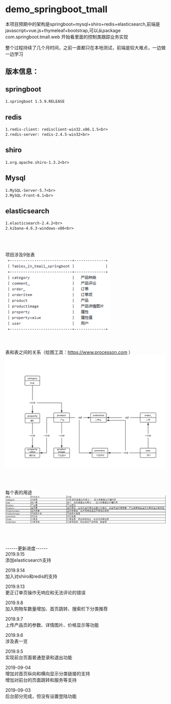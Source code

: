 demo_springboot_tmall
====
本项目预期中的架构是springboot+mysql+shiro+redis+elasticsearch,前端是javascript+vue.js+thymeleaf+bootstrap,可以从package com.springboot.tmall.web 开始看里面的控制类跟踪业务实现

整个过程持续了几个月时间，之前一直都只在本地测试，前端是较大难点，一边做一边学习<br>

版本信息：
---

## springboot<br>

    1.springboot 1.5.9.RELEASE

## redis <br>

    1.redis-client: redisclient-win32.x86.1.5<br>
    2.redis-server: redis-2.4.5-win32<br>

## shiro<br>

    1.org.apache.shiro-1.3.2<br>  

## Mysql<br>

    1.MySQL-Server-5.7<br> 
    2.MySQL-Front-6.1<br> 

## elasticsearch<br>

    1.elasticsearch-2.4.2<br> 
    2.kibana-4.6.3-windows-x86<br> 

<br><br><br>
项目涉及9张表<br>
![](https://github.com/towaka/demo_springboot_tmall/blob/master/tables.png)<br>
<br><br><br>
表和表之间的关系（绘图工具：https://www.processon.com ）<br>
![](https://github.com/towaka/demo_springboot_tmall/blob/master/%E8%A1%A8%E5%85%B3%E7%B3%BB.png)<br>
<br><br><br>

每个表的用途<br>
![](https://github.com/towaka/demo_springboot_tmall/blob/master/%E8%A1%A8%E7%94%A8%E9%80%94.png)<br>
<br><br><br>




------更新进度------<br>
2019.9.15 <br>
添加elasticsearch支持 <br>

2019.9.14 <br>
加入对shiro和redis的支持<br>

2019.9.13<br>
更正订单页操作无响应和无法评论的错误<br>

2019.9.8 <br>
加入购物车数量增加、首页跳转、搜索栏下分类推荐<br>

2019.9.7<br>
上传产品页的参数、详情图片、价格显示等功能<br>

2019.9.6<br>
涉及表一览<br>

2019.9.5<br>
实现前台页面普通登录和退出功能<br>

2019-09-04<br>
增加对首页纵向和横向显示分类链接的支持<br>
增加对前台的页面跳转和服务等支持<br>

2019-09-03<br>
后台部分完成，但没有设置登陆功能<br>
